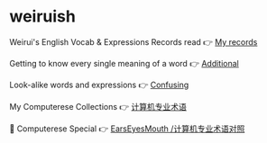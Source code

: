 # weiruish
Weirui's English Vocab & Expressions Records
read 👉 [My records](https://github.com/weirui-kong/weiruish/blob/main/main.md)

Getting to know every single meaning of a word 👉 [Additional](https://github.com/weirui-kong/weiruish/blob/main/additional.md)

Look-alike words and expressions 👉 [Confusing](https://github.com/weirui-kong/weiruish/blob/main/confusing.md)

My Computerese Collections 👉 [计算机专业术语](https://github.com/weirui-kong/weiruish/blob/main/computerese.md)


🌟 Computerese Special 👉 [EarsEyesMouth /计算机专业术语对照](https://github.com/EarsEyesMouth/computerese-cross-references/blob/master/README.md)